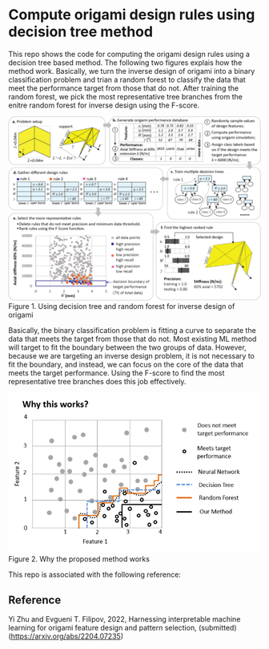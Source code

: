 # Compute origami design rules using decision tree method

This repo shows the code for computing the origami design rules using a decision tree based method. The following two figures explais how the method work. Basically, we turn the inverse design of origami into a binary classification problem and trian a random forest to classify the data that meet the performance target from those that do not. After training the random forest, we pick the most representative tree branches from the enitre random forest for inverse design using the F-score.  

![alt text](https://github.com/zzhuyii/TreeForOrigami/blob/main/Methodology.png)
Figure 1. Using decision tree and random forest for inverse design of origami

Basically, the binary classification problem is fitting a curve to separate the data that meets the target from those that do not. Most existing ML method will target to fit the boundary between the two groups of data. However, because we are targeting an inverse design problem, it is not necessary to fit the boundary, and instead, we can focus on the core of the data that meets the target performance. Using the F-score to find the most representative tree branches does this job effectively. 

![alt text](https://github.com/zzhuyii/TreeForOrigami/blob/main/Why%20This%20Works.png)
Figure 2. Why the proposed method works

This repo is associated with the following reference:

## Reference

Yi Zhu and Evgueni T. Filipov, 2022, Harnessing interpretable machine learning for origami feature design and pattern selection, (submitted) (https://arxiv.org/abs/2204.07235)
